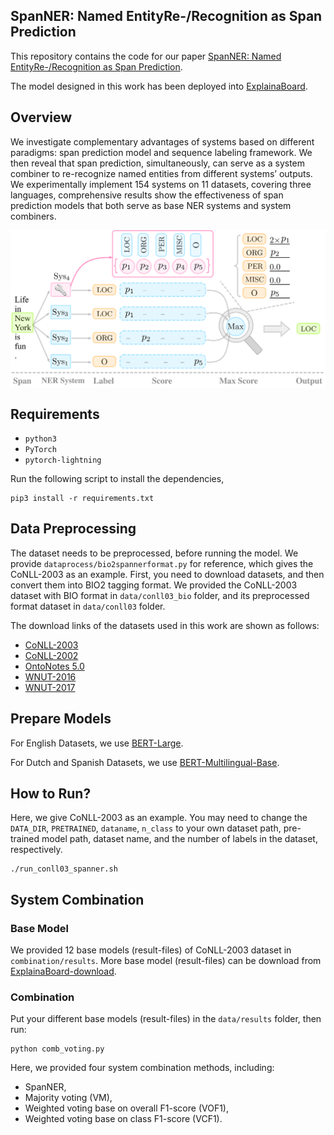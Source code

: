 ## SpanNER: Named EntityRe-/Recognition as Span Prediction

This repository contains the code for our paper [SpanNER: Named EntityRe-/Recognition as Span Prediction](https://arxiv.org/pdf/2106.00641v1.pdf).

The model designed in this work has been deployed into [ExplainaBoard](http://explainaboard.nlpedia.ai/leaderboard/task-ner/index.php).

## Overview

We investigate complementary advantages of systems based on different paradigms: span prediction model and sequence labeling framework. We then reveal that span prediction, simultaneously, can serve as a system combiner to re-recognize named entities from different systems’ outputs. We experimentally implement 154 systems on 11
datasets, covering three languages, comprehensive results show the effectiveness of span prediction models that both serve as base NER systems and system combiners.

<!-- Two roles of span prediction models (boxes in blue): 
* as a base NER system 
* as a system combiner. -->

<div  align="center">
 <img src="pic/spanner.png" width = "550" alt="d" align=center />
</div>


## Requirements

- `python3`
- `PyTorch`
- `pytorch-lightning`

Run the following script to install the dependencies,
```
pip3 install -r requirements.txt
```



## Data Preprocessing

The dataset needs to be preprocessed, before running the model.
We provide `dataprocess/bio2spannerformat.py` for reference, which gives the CoNLL-2003 as an example. 
First, you need to download datasets, and then convert them into BIO2 tagging format. We provided the CoNLL-2003 dataset with BIO format in `data/conll03_bio` folder, and its preprocessed format dataset in `data/conll03` folder.

The download links of the datasets used in this work are shown as follows:
- [CoNLL-2003](https://www.clips.uantwerpen.be/conll2003/ner/)
- [CoNLL-2002](https://www.clips.uantwerpen.be/conll2002/ner/)
- [OntoNotes 5.0](https://catalog.ldc.upenn.edu/LDC2013T19)
- [WNUT-2016](http://noisy-text.github.io/2016/ner-shared-task.html)
- [WNUT-2017](http://noisy-text.github.io/2017/emerging-rare-entities.html)



## Prepare Models

For English Datasets, we use [BERT-Large](https://github.com/google-research/bert).

For Dutch and Spanish Datasets, we use [BERT-Multilingual-Base](https://huggingface.co/bert-base-multilingual-uncased).






## How to Run?

Here, we give CoNLL-2003 as an example. You may need to change the `DATA_DIR`, `PRETRAINED`, `dataname`, `n_class` to your own dataset path, pre-trained model path, dataset name, and the number of labels in the dataset, respectively.

```
./run_conll03_spanner.sh
```



## System Combination

### Base Model
We provided 12 base models (result-files) of CoNLL-2003 dataset in `combination/results`.
More base model (result-files) can be download from [ExplainaBoard-download](http://explainaboard.nlpedia.ai/download.html).

### Combination
Put your different base models (result-files) in the `data/results` folder, then run:

```
python comb_voting.py
```

Here, we provided four system combination methods, including: 

- SpanNER, 
- Majority voting (VM), 
- Weighted voting base on overall F1-score (VOF1), 
- Weighted voting base on class F1-score (VCF1).







